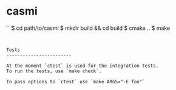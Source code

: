 casmi
=====

``
$ cd path/to/casmi
$ mkdir build && cd build
$ cmake ..
$ make
```


Tests
------------------------

At the moment `ctest` is used for the integration tests.
To run the tests, use `make check`. 

To pass options to `ctest` use `make ARGS="-E foo"`
